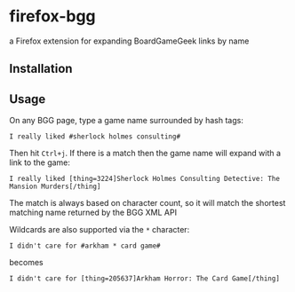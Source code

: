 # firefox-bgg

a Firefox extension for expanding BoardGameGeek links by name

## Installation

<TODO>

## Usage

On any BGG page, type a game name surrounded by hash tags:

```
I really liked #sherlock holmes consulting#
```

Then hit `Ctrl+j`. If there is a match then the game name will expand with a link to the game:

```
I really liked [thing=3224]Sherlock Holmes Consulting Detective: The Mansion Murders[/thing]
```

The match is always based on character count, so it will match the shortest matching name returned by the BGG XML API

Wildcards are also supported via the `*` character:

```
I didn't care for #arkham * card game#
```

becomes

```
I didn't care for [thing=205637]Arkham Horror: The Card Game[/thing]
```

